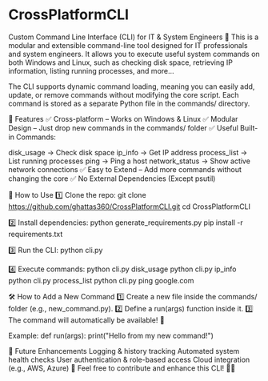 # CrossPlatformCLI
Custom Command Line Interface (CLI) for IT & System Engineers 🚀
This is a modular and extensible command-line tool designed for IT professionals and system engineers. 
It allows you to execute useful system commands on both Windows and Linux, 
such as checking disk space, retrieving IP information, listing running processes, and more...

The CLI supports dynamic command loading, 
meaning you can easily add, update, or remove commands without modifying the core script. 
Each command is stored as a separate Python file in the commands/ directory.

🔧 Features
✅ Cross-platform – Works on Windows & Linux
✅ Modular Design – Just drop new commands in the commands/ folder
✅ Useful Built-in Commands:

disk_usage → Check disk space
ip_info → Get IP address
process_list → List running processes
ping → Ping a host
network_status → Show active network connections
✅ Easy to Extend – Add more commands without changing the core
✅ No External Dependencies (Except psutil)


🚀 How to Use
1️⃣ Clone the repo:
      git clone https://github.com/ghattas360/CrossPlatformCLI.git
      cd CrossPlatformCLI

2️⃣ Install dependencies:
      python generate_requirements.py
      pip install -r requirements.txt

3️⃣ Run the CLI:
      python cli.py

4️⃣ Execute commands:
      python cli.py disk_usage
      python cli.py ip_info
      python cli.py process_list
      python cli.py ping google.com




🛠️ How to Add a New Command
1️⃣ Create a new file inside the commands/ folder (e.g., new_command.py).
2️⃣ Define a run(args) function inside it.
3️⃣ The command will automatically be available! 🎯

Example:
    def run(args):
      print("Hello from my new command!")



🔗 Future Enhancements
Logging & history tracking
Automated system health checks
User authentication & role-based access
Cloud integration (e.g., AWS, Azure)
📌 Feel free to contribute and enhance this CLI! 🚀🔥

